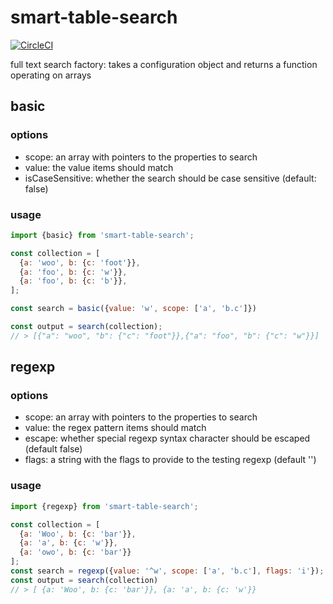 # smart-table-search

[![CircleCI](https://circleci.com/gh/smart-table/smart-table-search.svg?style=svg)](https://circleci.com/gh/smart-table/smart-table-search)

full text search factory: takes a configuration object and returns a function operating on arrays

## basic

### options

* scope: an array with pointers to the properties to search
* value: the value items should match
* isCaseSensitive: whether the search should be case sensitive (default: false)

### usage

```Javascript
import {basic} from 'smart-table-search';

const collection = [
  {a: 'woo', b: {c: 'foot'}},
  {a: 'foo', b: {c: 'w'}},
  {a: 'foo', b: {c: 'b'}},
];

const search = basic({value: 'w', scope: ['a', 'b.c']})

const output = search(collection);
// > [{"a": "woo", "b": {"c": "foot"}},{"a": "foo", "b": {"c": "w"}}]
```

## regexp

### options

* scope: an array with pointers to the properties to search
* value: the regex pattern items should match
* escape: whether special regexp syntax character should be escaped (default false)
* flags: a string with the flags to provide to the testing regexp (default '')

### usage

```Javascript
import {regexp} from 'smart-table-search';

const collection = [
  {a: 'Woo', b: {c: 'bar'}},
  {a: 'a', b: {c: 'w'}},
  {a: 'owo', b: {c: 'bar'}}
];
const search = regexp({value: '^w', scope: ['a', 'b.c'], flags: 'i'});
const output = search(collection)
// > [ {a: 'Woo', b: {c: 'bar'}}, {a: 'a', b: {c: 'w'}}
```